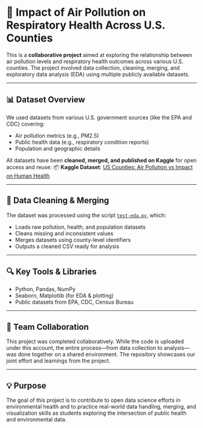 # 🏥 Impact of Air Pollution on Respiratory Health Across U.S. Counties

This is a **collaborative project** aimed at exploring the relationship between air pollution levels and respiratory health outcomes across various U.S. counties. The project involved data collection, cleaning, merging, and exploratory data analysis (EDA) using multiple publicly available datasets.

---

## 📊 Dataset Overview

We used datasets from various U.S. government sources (like the EPA and CDC) covering:
- Air pollution metrics (e.g., PM2.5)
- Public health data (e.g., respiratory condition reports)
- Population and geographic details

All datasets have been **cleaned, merged, and published on Kaggle** for open access and reuse:
📦 **Kaggle Dataset**: [US Counties: Air Pollution vs Impact on Human Health](https://www.kaggle.com/datasets/amarenderreddyrayini/us-counties-airpollution-vs-impact-on-human-health)

---

## 🧹 Data Cleaning & Merging

The dataset was processed using the script [`test-eda.py`](https://github.com/amarrr33/Impact-of-Air-Pollution-on-Respiratory-Health-Across-US-Counties/blob/main/test-eda.py), which:
- Loads raw pollution, health, and population datasets
- Cleans missing and inconsistent values
- Merges datasets using county-level identifiers
- Outputs a cleaned CSV ready for analysis

---

## 🔍 Key Tools & Libraries

- Python, Pandas, NumPy
- Seaborn, Matplotlib (for EDA & plotting)
- Public datasets from EPA, CDC, Census Bureau

---

## 🤝 Team Collaboration

This project was completed collaboratively. While the code is uploaded under this account, the entire process—from data collection to analysis—was done together on a shared environment. The repository showcases our joint effort and learnings from the project.

---

## 💡 Purpose

The goal of this project is to contribute to open data science efforts in environmental health and to practice real-world data handling, merging, and visualization skills as students exploring the intersection of public health and environmental data.

